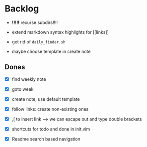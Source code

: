 # Backlog

- **!!!!!** recurse subdirs!!!!

- extend markdown syntax highlights for [[links]]
- get rid of `daily_finder.sh`
- maybe choose template in create note 

## Dones
- [x] find weekly note
- [x] goto week
- [x] create note, use default template
- [x] follow links: create non-existing ones 
- [x] ,[ to insert link --> we can escape out and type double brackets
- [x] shortcuts for todo and done in init.vim
- [x] Readme search based navigation


